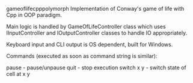 gameoflifecpppolymorph
Implementation of Conway's game of life with Cpp in OOP paradigm.

Main logic is handled by GameOfLifeController class which uses IInputController and IOutputController classes to handle IO appropriately.

Keyboard input and CLI output is OS dependent, built for Windows.

Commands (executed as soon as command string is similar):

pause - pause/unpause
quit - stop execution
switch x y - switch state of cell at x y
